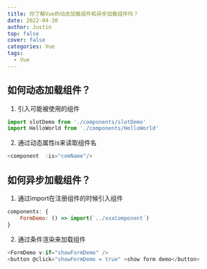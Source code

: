 ```yaml
---
title: 你了解Vue的动态加载组件和异步加载组件吗？
date: 2022-04-30
author: Justin
top: false
cover: false
categories: Vue
tags:
  - Vue
---
```


## 如何动态加载组件？
1. 引入可能被使用的组件

```js
import slotDemo from './components/slotDemo'
import HelloWorld from './components/HelloWorld'
```

2. 通过动态属性is来读取组件名

```js
<component  :is="comName"/>
```

## 如何异步加载组件？


1. 通过import在注册组件的时候引入组件

```js
components: {
    FormDemo: () => import(`../xxxComponent`)
}
```

2. 通过条件渲染来加载组件

```js
<FormDemo v-if="showFormDemo" />
<button @click="showFormDemo = true" >show form demo</button>
```

